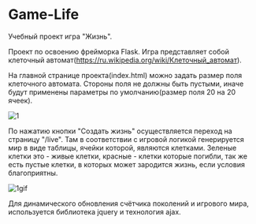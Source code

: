 # Game-Life

Учебный проект игра "Жизнь".

Проект по освоению фрейморка Flask. Игра представляет собой клеточный автомат(https://ru.wikipedia.org/wiki/Клеточный_автомат). 
<p>На главной странице проекта(index.html) можно задать размер поля клеточного автомата. Стороны поля не должны быть пустыми,
иначе будут применены параметры по умолчанию(размер поля 20 на 20 ячеек).</p>

![1](https://user-images.githubusercontent.com/92391770/144743326-8e93bacd-0f44-40b4-9ccd-199a2851740a.jpg)

<p>По нажатию кнопки "Создать жизнь" осуществляется переход на страницу "/live". Там в соответствии с игровой логикой генерируется мир в виде таблицы, ячейки которой, являются клетками. Зеленые клетки это - живые клетки, красные - клетки которые погибли, так же есть пустые клетки, в которых может зародится жизнь, если условия благоприятны.</p>

![1gif](https://user-images.githubusercontent.com/92391770/144744487-d8cedb58-a278-41ce-a844-675ffdc36d7d.gif)

<p>Для динамического обновления счётчика поколений и игрового мира, используется библиотека jquery и технология ajax. 

